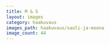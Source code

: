 ```yaml
---
title: M & S
layout: images
category: haakuvaus
images_path: haakuvaus/sauli-ja-moona
image_count: 44
---
```

